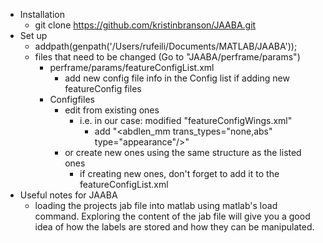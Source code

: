 - Installation
	- git clone https://github.com/kristinbranson/JAABA.git
- Set up
	- addpath(genpath('/Users/rufeili/Documents/MATLAB/JAABA'));
	- files that need to be changed (Go to "JAABA/perframe/params")
		- perframe/params/featureConfigList.xml
			- add new config file info in the Config list if adding new featureConfig files
		- Configfiles
			- edit from existing ones 
			  - i.e. in our case: modified "featureConfigWings.xml"
			    - add "<abdlen_mm trans_types="none,abs" type="appearance"/>"
			- or create new ones using the same structure as the listed ones
			  - if creating new ones, don't forget to add it to the featureConfigList.xml
- Useful notes for JAABA
	- loading the projects jab file into matlab using matlab's load command. Exploring the content of the jab file will give you a good idea of how the labels are stored and how they can be manipulated.